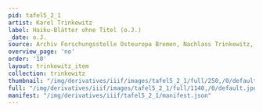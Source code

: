 ```yaml
---
pid: tafel5_2_1
artist: Karel Trinkewitz
label: Haiku-Blätter ohne Titel (o.J.)
_date: o.J.
source: Archiv Forschungsstelle Osteuropa Bremen, Nachlass Trinkewitz, FSO 2–060.
overview_page: 'no'
order: '10'
layout: trinkewitz_item
collection: trinkewitz
thumbnail: "/img/derivatives/iiif/images/tafel5_2_1/full/250,/0/default.jpg"
full: "/img/derivatives/iiif/images/tafel5_2_1/full/1140,/0/default.jpg"
manifest: "/img/derivatives/iiif/tafel5_2_1/manifest.json"
---
```

